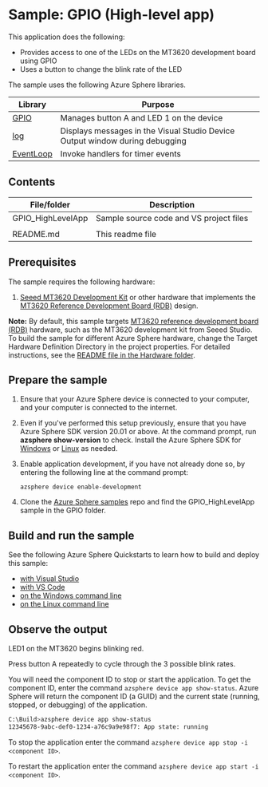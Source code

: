 # Sample: GPIO (High-level app)

This application does the following:

- Provides access to one of the LEDs on the MT3620 development board using GPIO
- Uses a button to change the blink rate of the LED

The sample uses the following Azure Sphere libraries.

| Library | Purpose |
|---------|---------|
| [GPIO](https://docs.microsoft.com/azure-sphere/reference/applibs-reference/applibs-gpio/gpio-overview) | Manages button A and LED 1 on the device |
| [log](https://docs.microsoft.com/azure-sphere/reference/applibs-reference/applibs-log/log-overview) | Displays messages in the Visual Studio Device Output window during debugging |
| [EventLoop](https://docs.microsoft.com/en-gb/azure-sphere/reference/applibs-reference/applibs-eventloop/eventloop-overview) | Invoke handlers for timer events |

## Contents
| File/folder | Description |
|-------------|-------------|
| GPIO_HighLevelApp       |Sample source code and VS project files |
|  ||
| README.md | This readme file |

## Prerequisites

The sample requires the following hardware:

1. [Seeed MT3620 Development Kit](https://aka.ms/azurespheredevkits) or other hardware that implements the [MT3620 Reference Development Board (RDB)](https://docs.microsoft.com/azure-sphere/hardware/mt3620-reference-board-design) design.

**Note:** By default, this sample targets [MT3620 reference development board (RDB)](https://docs.microsoft.com/azure-sphere/hardware/mt3620-reference-board-design) hardware, such as the MT3620 development kit from Seeed Studio. To build the sample for different Azure Sphere hardware, change the Target Hardware Definition Directory in the project properties. For detailed instructions, see the [README file in the Hardware folder](../../../Hardware/README.md).

## Prepare the sample

1. Ensure that your Azure Sphere device is connected to your computer, and your computer is connected to the internet.
1. Even if you've performed this setup previously, ensure that you have Azure Sphere SDK version 20.01 or above. At the command prompt, run **azsphere show-version** to check. Install the Azure Sphere SDK for [Windows](https://docs.microsoft.com/azure-sphere/install/install-sdk) or [Linux](https://docs.microsoft.com/azure-sphere/install/install-sdk-linux) as needed.
1. Enable application development, if you have not already done so, by entering the following line at the command prompt:

   `azsphere device enable-development`

1. Clone the [Azure Sphere samples](https://github.com/Azure/azure-sphere-samples) repo and find the GPIO_HighLevelApp sample in the GPIO folder.

## Build and run the sample

See the following Azure Sphere Quickstarts to learn how to build and deploy this sample:

   -  [with Visual Studio](https://docs.microsoft.com/azure-sphere/install/qs-blink-application)
   -  [with VS Code](https://docs.microsoft.com/azure-sphere/install/qs-blink-vscode)
   -  [on the Windows command line](https://docs.microsoft.com/azure-sphere/install/qs-blink-cli)
   -  [on the Linux command line](https://docs.microsoft.com/azure-sphere/install/qs-blink-linux-cli)

## Observe the output

 LED1 on the MT3620 begins blinking red.

 Press button A repeatedly to cycle through the 3 possible blink rates.

You will need the component ID to stop or start the application. To get the component ID, enter the command `azsphere device app show-status`. Azure Sphere will return the component ID (a GUID) and the current state (running, stopped, or debugging) of the application.

```sh
C:\Build>azsphere device app show-status
12345678-9abc-def0-1234-a76c9a9e98f7: App state: running
```

To stop the application enter the command `azsphere device app stop -i <component ID>`.

To restart the application enter the command `azsphere device app start -i <component ID>`.
